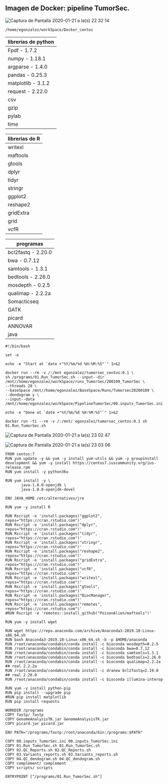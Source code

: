 
## Imagen de Docker: pipeline TumorSec.



![Captura de Pantalla 2020-01-21 a la(s) 22 32 14](https://user-images.githubusercontent.com/37847170/72857961-f9668900-3c9d-11ea-9648-64b16cd3c3ce.png)




```
/home/egonzalez/workSpace/Docker_centos
```


| librerias de python  |  
|----------|
| Fpdf - 1.7.2 |
| numpy - 1.18.1 | 
| argparse - 1.4.0 | 
| pandas - 0.25.3 |
| matplotlib - 3.1.2 |
| request - 2.22.0 |
| csv |
|gzip |
| pylab |
| time |

|librerias de R |
|----------|
| writexl |
| maftools |
| gtools |
| dplyr |
| tidyr |
| stringr |
| ggplot2 |
| reshape2 |
| gridExtra |
| grid |
| vcfR |

| programas |
|----------|
| bcl2fastq - 2.20.0 |
| bwa - 0.7.12 |
| samtools - 1.3.1 |
| bedtools - 2.26.0 |
| mosdepth - 0.2.5 |
| qualimap - 2.2.2a |
| Somacticseq |
| GATK |
| picard |
| ANNOVAR |
| java |



```
#!/bin/bash

set -e

echo -e "Start at `date +"%Y/%m/%d %H:%M:%S"`" 1>&2

docker run --rm -v /:/mnt egonzalez/tumorsec_centos:0.1 \
sh /programs/01.Run_TumorSec.sh --input--dir /mnt//home/egonzalez/workSpace/runs_TumorSec/200109_TumorSec \
--threads 20 \
--baseSpace /mnt//home/egonzalez/BaseSpace/Runs/Tumorsec20200109 \
--dendogram y \
--input--data /mnt//home/egonzalez/workSpace/PipelineTumorSec/00.inputs_TumorSec.ini

echo -e "Done at `date +"%Y/%m/%d %H:%M:%S"`" 1>&2

```

```
docker run -ti --rm -v /:/mnt/ egonzalez/tumorsec_centos:0.1 sh 01.Run_TumorSec.sh
```

![Captura de Pantalla 2020-01-21 a la(s) 23 02 47](https://user-images.githubusercontent.com/37847170/72859369-56643e00-3ca2-11ea-8059-97eaf8342944.png)



![Captura de Pantalla 2020-01-21 a la(s) 23 03 06](https://user-images.githubusercontent.com/37847170/72859363-5106f380-3ca2-11ea-8dad-45fa6c2ed506.png)




```
FROM centos:7
RUN yum update -y && yum -y install yum-utils && yum -y groupinstall development && yum -y install https://centos7.iuscommunity.org/ius-release.rpm
RUN yum install -y python36u

RUN yum install -y \
       java-1.8.0-openjdk \
       java-1.8.0-openjdk-devel

ENV JAVA_HOME /etc/alternatives/jre

RUN yum -y install R

RUN Rscript -e 'install.packages("ggplot2", repos="https://cran.rstudio.com")'
RUN Rscript -e 'install.packages("dplyr", repos="https://cran.rstudio.com")'
RUN Rscript -e 'install.packages("tidyr", repos="https://cran.rstudio.com")'
RUN Rscript -e 'install.packages("stringr", repos="https://cran.rstudio.com")'
RUN Rscript -e 'install.packages("reshape2", repos="https://cran.rstudio.com")'
RUN Rscript -e 'install.packages("gridExtra", repos="https://cran.rstudio.com")'
RUN Rscript -e 'install.packages("vcfR", repos="https://cran.rstudio.com")'
RUN Rscript -e 'install.packages("writexl", repos="https://cran.rstudio.com")'
RUN Rscript -e 'install.packages("gtools", repos="https://cran.rstudio.com")'
RUN Rscript -e 'install.packages("BiocManager", repos="https://cran.rstudio.com")'
RUN Rscript -e 'install.packages("remotes", repos="https://cran.rstudio.com")'
#RUN Rscript -e 'remotes::install_github("PoisonAlien/maftools")'

RUN yum -y install wget

RUN wget https://repo.anaconda.com/archive/Anaconda3-2019.10-Linux-x86_64.sh
RUN bash Anaconda3-2019.10-Linux-x86_64.sh -b -p $HOME/anaconda
RUN /root/anaconda/condabin/conda install -c bioconda mosdepth=0.2.5
RUN /root/anaconda/condabin/conda install -c bioconda bwa=0.7.12
RUN /root/anaconda/condabin/conda install -c bioconda samtools=1.3.1
RUN /root/anaconda/condabin/conda install -c bioconda bedtools=2.26.0 
RUN /root/anaconda/condabin/conda install -c bioconda qualimap=2.2.2a ## real 2.2.2a
RUN /root/anaconda/condabin/conda install -c dranew bcl2fastq=2.19.0 ## real 2.20.0
RUN /root/anaconda/condabin/conda install -c bioconda illumina-interop

RUN yum -y install python-pip
RUN pip install --upgrade pip
#RUN pip install matplotlib
RUN pip install requests

WORKDIR /programs
COPY fastp/ fastp
COPY GenomeAnalysisTK.jar GenomeAnalysisTK.jar
COPY picard.jar picard.jar

ENV PATH="/programs/fastp:/root/anaconda/bin:/programs:$PATH"

COPY 00.inputs_TumorSec.ini 00.inputs_TumorSec.ini
COPY 01.Run_TumorSec.sh 01.Run_TumorSec.sh
COPY 02.QC_Reports.sh 02.QC_Reports.sh
COPY 03.Variants_reports.sh 03.Variants_reports.sh
COPY 04.QC_dendogram.sh 04.QC_dendogram.sh 
COPY complement/ complement
COPY scripts/ scripts

ENTRYPOINT ["/programs/01.Run_TumorSec.sh"]

